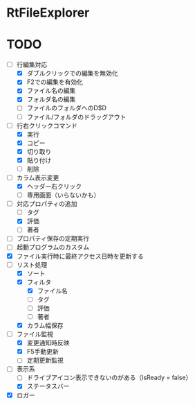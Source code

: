 # RtFileExplorer

# TODO
- [ ] 行編集対応
    - [x] ダブルクリックでの編集を無効化
    - [x] F2での編集を有効化
    - [x] ファイル名の編集
    - [x] フォルダ名の編集
    - [ ] ファイルのフォルダへのD$D
    - [ ] ファイル/フォルダのドラッグアウト
- [ ] 行右クリックコマンド
    - [x] 実行
    - [x] コピー
    - [x] 切り取り
    - [x] 貼り付け
    - [ ] 削除
- [ ] カラム表示変更
    - [x] ヘッダー右クリック
    - [ ] 専用画面（いらないかも）
- [ ] 対応プロパティの追加
    - [ ] タグ
    - [x] 評価
    - [ ] 著者
- [ ] プロパティ保存の定期実行
- [ ] 起動プログラムのカスタム
- [x] ファイル実行時に最終アクセス日時を更新する
- [ ] リスト処理
    - [x] ソート
    - [x] フィルタ
        - [x] ファイル名
        - [ ] タグ
        - [ ] 評価
        - [ ] 著者
    - [x] カラム幅保存
- [ ] ファイル監視
    - [x] 変更通知時反映
    - [x] F5手動更新
    - [ ] 定期更新監視
- [ ] 表示系
    - [ ] ドライブアイコン表示できないのがある（IsReady = false）
    - [x] ステータスバー
- [x] ロガー
